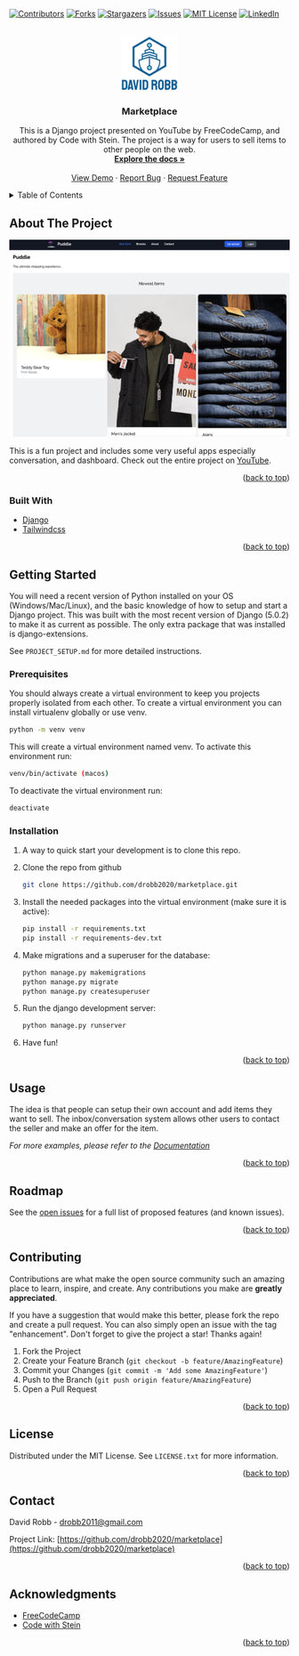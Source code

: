 <div id="top"></div>
<!--
*** Thanks for checking out the Best-README-Template. If you have a suggestion
*** that would make this better, please fork the repo and create a pull request
*** or simply open an issue with the tag "enhancement".
*** Don't forget to give the project a star!
*** Thanks again! Now go create something AMAZING! :D
-->

<!-- PROJECT SHIELDS -->
<!--
*** I'm using markdown "reference style" links for readability.
*** Reference links are enclosed in brackets [ ] instead of parentheses ( ).
*** See the bottom of this document for the declaration of the reference variables
*** for contributors-url, forks-url, etc. This is an optional, concise syntax you may use.
*** https://www.markdownguide.org/basic-syntax/#reference-style-links
-->
[![Contributors][contributors-shield]][contributors-url]
[![Forks][forks-shield]][forks-url]
[![Stargazers][stars-shield]][stars-url]
[![Issues][issues-shield]][issues-url]
[![MIT License][license-shield]][license-url]
[![LinkedIn][linkedin-shield]][linkedin-url]

<!-- PROJECT LOGO -->
<br />
<div align="center">
  <a href="https://github.com/drobb2020/marketplace">
    <img src="static/assets/logo.png" alt="Logo" height="100">
  </a>

<h3 align="center">Marketplace</h3>

  <p align="center">
    This is a Django project presented on YouTube by FreeCodeCamp, and authored by Code with Stein. The project is a way for users to sell items to other people on the web.
    <br />
    <a href="https://github.com/drobb2020/marketplace"><strong>Explore the docs »</strong></a>
    <br />
    <br />
    <a href="https://github.com/drobb2020/marketplace">View Demo</a>
    ·
    <a href="https://github.com/drobb2020/marketplace/issues">Report Bug</a>
    ·
    <a href="https://github.com/drobb2020/marketplace/issues">Request Feature</a>
  </p>
</div>

<!-- TABLE OF CONTENTS -->
<details>
  <summary>Table of Contents</summary>
  <ol>
    <li>
      <a href="#about-the-project">About The Project</a>
      <ul>
        <li><a href="#built-with">Built With</a></li>
      </ul>
    </li>
    <li>
      <a href="#getting-started">Getting Started</a>
      <ul>
        <li><a href="#prerequisites">Prerequisites</a></li>
        <li><a href="#installation">Installation</a></li>
      </ul>
    </li>
    <li><a href="#usage">Usage</a></li>
    <li><a href="#roadmap">Roadmap</a></li>
    <li><a href="#contributing">Contributing</a></li>
    <li><a href="#license">License</a></li>
    <li><a href="#contact">Contact</a></li>
    <li><a href="#acknowledgments">Acknowledgments</a></li>
  </ol>
</details>

<!-- ABOUT THE PROJECT -->
## About The Project

[![Product Name Screen Shot][product-screenshot]](https://example.com)

This is a fun project and includes some very useful apps especially conversation, and dashboard. Check out the entire project on [YouTube](https://www.youtube.com/watch?v=ZxMB6Njs3ck).

<p align="right">(<a href="#top">back to top</a>)</p>

### Built With

* [Django](https://www.djangoproject.com/)
* [Tailwindcss](https://tailwindcss.com/)

<p align="right">(<a href="#top">back to top</a>)</p>

<!-- GETTING STARTED -->
## Getting Started

You will need a recent version of Python installed on your OS (Windows/Mac/Linux), and the basic knowledge of how to setup and start a Django project. This was built with the most recent version of Django (5.0.2) to make it as current as possible. The only extra package that was installed is django-extensions.

See `PROJECT_SETUP.md` for more detailed instructions.

### Prerequisites

You should always create a virtual environment to keep you projects properly isolated from each other. To create a virtual environment you can install virtualenv globally or use venv.

```sh
python -m venv venv
```

This will create a virtual environment named venv. To activate this environment run:

```sh
venv/bin/activate (macos)
```

To deactivate the virtual environment run:

```sh
deactivate
```

### Installation

1. A way to quick start your development is to clone this repo.
2. Clone the repo from github

   ```sh
   git clone https://github.com/drobb2020/marketplace.git
   ```

3. Install the needed packages into the virtual environment (make sure it is active):

   ```sh
   pip install -r requirements.txt
   pip install -r requirements-dev.txt
   ```

4. Make migrations and a superuser for the database:

    ```sh
    python manage.py makemigrations
    python manage.py migrate
    python manage.py createsuperuser
    ```

5. Run the django development server:

   ```sh
   python manage.py runserver
   ```

6. Have fun!

<p align="right">(<a href="#top">back to top</a>)</p>

<!-- USAGE EXAMPLES -->
## Usage

The idea is that people can setup their own account and add items they want to sell. The inbox/conversation system allows other users to contact the seller and make an offer for the item.

_For more examples, please refer to the [Documentation](https://example.com)_

<p align="right">(<a href="#top">back to top</a>)</p>

<!-- ROADMAP -->
## Roadmap

See the [open issues](https://github.com/drobb2020/marketplace/issues) for a full list of proposed features (and known issues).

<p align="right">(<a href="#top">back to top</a>)</p>

<!-- CONTRIBUTING -->
## Contributing

Contributions are what make the open source community such an amazing place to learn, inspire, and create. Any contributions you make are **greatly appreciated**.

If you have a suggestion that would make this better, please fork the repo and create a pull request. You can also simply open an issue with the tag "enhancement".
Don't forget to give the project a star! Thanks again!

1. Fork the Project
2. Create your Feature Branch (`git checkout -b feature/AmazingFeature`)
3. Commit your Changes (`git commit -m 'Add some AmazingFeature'`)
4. Push to the Branch (`git push origin feature/AmazingFeature`)
5. Open a Pull Request

<p align="right">(<a href="#top">back to top</a>)</p>

<!-- LICENSE -->
## License

Distributed under the MIT License. See `LICENSE.txt` for more information.

<p align="right">(<a href="#top">back to top</a>)</p>

<!-- CONTACT -->
## Contact

David Robb - drobb2011@gmail.com

Project Link: [https://github.com/drobb2020/marketplace](https://github.com/drobb2020/marketplace)

<p align="right">(<a href="#top">back to top</a>)</p>

<!-- ACKNOWLEDGMENTS -->
## Acknowledgments

* [FreeCodeCamp](https://www.youtube.com/@freecodecamp)
* [Code with Stein](https://www.youtube.com/@CodeWithStein)

<p align="right">(<a href="#top">back to top</a>)</p>

<!-- MARKDOWN LINKS & IMAGES -->
<!-- https://www.markdownguide.org/basic-syntax/#reference-style-links -->
[contributors-shield]: https://img.shields.io/github/contributors/drobb2020/marketplace.svg?style=for-the-badge
[contributors-url]: https://github.com/drobb2020/marketplace/graphs/contributors
[forks-shield]: https://img.shields.io/github/forks/drobb2020/marketplace.svg?style=for-the-badge
[forks-url]: https://github.com/drobb2020/marketplace/network/members
[stars-shield]: https://img.shields.io/github/stars/drobb2020/marketplace.svg?style=for-the-badge
[stars-url]: https://github.com/drobb2020/marketplace/stargazers
[issues-shield]: https://img.shields.io/github/issues/drobb2020/marketplace.svg?style=for-the-badge
[issues-url]: https://github.com/drobb2020/marketplace/issues
[license-shield]: https://img.shields.io/github/license/drobb2020/marketplace.svg?style=for-the-badge
[license-url]: https://github.com/drobb2020/marketplace/blob/master/LICENSE.txt
[linkedin-shield]: https://img.shields.io/badge/-LinkedIn-black.svg?style=for-the-badge&logo=linkedin&colorB=555
[linkedin-url]: https://linkedin.com/in/linkedin_username
[product-screenshot]: static/assets/screenshot.png
